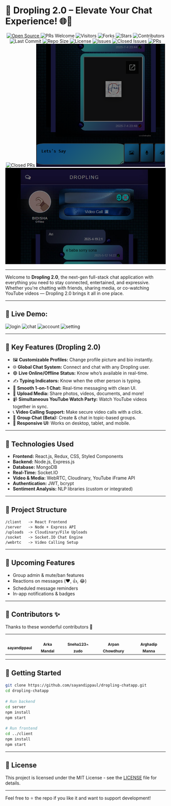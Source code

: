 
# 🚀 Dropling 2.0 – Elevate Your Chat Experience! 🌐📱

<div align="center">
  <p>
    <a href="https://github.com/sayandippaul/dropling-chatapp">
      <img src="https://badges.frapsoft.com/os/v1/open-source.svg?v=103" alt="Open Source">
    </a>
    <img src="https://img.shields.io/badge/PRs-welcome-brightgreen.svg?style=flat" alt="PRs Welcome">
    <img src="https://api.visitorbadge.io/api/visitors?path=sayandippaul%2Fdropling-chatapp&countColor=%23263759&style=flat" alt="Visitors">
    <img src="https://img.shields.io/github/forks/sayandippaul/dropling-chatapp" alt="Forks">
    <img src="https://img.shields.io/github/stars/sayandippaul/dropling-chatapp" alt="Stars">
    <img src="https://img.shields.io/github/contributors/sayandippaul/dropling-chatapp" alt="Contributors">
    <img src="https://img.shields.io/github/last-commit/sayandippaul/dropling-chatapp" alt="Last Commit">
    <img src="https://img.shields.io/github/repo-size/sayandippaul/dropling-chatapp" alt="Repo Size">
    <img src="https://img.shields.io/github/license/sayandippaul/dropling-chatapp" alt="License">
    <img src="https://img.shields.io/github/issues/sayandippaul/dropling-chatapp" alt="Issues">
    <img src="https://img.shields.io/github/issues-closed-raw/sayandippaul/dropling-chatapp" alt="Closed Issues">
    <img src="https://img.shields.io/github/issues-pr/sayandippaul/dropling-chatapp" alt="PRs">
    <img src="https://img.shields.io/github/issues-pr-closed/sayandippaul/dropling-chatapp" alt="Closed PRs">
    <img src="https://github.com/sayandippaul/dropling-chatapp/blob/main/image_2025-07-04_23-49-23.png" alt="Closed PRs">
    <img src="photo_1_2025-07-04_23-50-50.jpg" alt="Closed PRs">
  </p>
</div>

---

Welcome to **Dropling 2.0**, the next-gen full-stack chat application with everything you need to stay connected, entertained, and expressive. Whether you're chatting with friends, sharing media, or co-watching YouTube videos — Dropling 2.0 brings it all in one place.

---

## 📸 Live Demo:
<p float="left">
  <img src="https://github.com/arghadipmanna101/dropling-chatapp/assets/130065095/4c96e556-785f-460d-90a6-0b211fb91c33" alt="login" width="200"/>
  <img src="https://github.com/arghadipmanna101/dropling-chatapp/assets/130065095/e0ccb689-e796-403d-9284-b8c2e29c83b0" alt="chat" width="200"/>
  <img src="https://github.com/arghadipmanna101/dropling-chatapp/assets/130065095/71e4764b-5e3b-4080-9002-90c51c782e39" alt="account" width="200"/>
  <img src="https://github.com/arghadipmanna101/dropling-chatapp/assets/130065095/cd31ccdc-d466-4619-b4d7-015ee88a6527" alt="setting" width="200"/>
</p>

---

## 🔑 Key Features (Dropling 2.0)

- 🖼️ **Customizable Profiles:** Change profile picture and bio instantly.
- 🌐 **Global Chat System:** Connect and chat with any Dropling user.
- 🟢 **Live Online/Offline Status:** Know who’s available in real-time.
- ✍️ **Typing Indicators:** Know when the other person is typing.
- 💬 **Smooth 1-on-1 Chat:** Real-time messaging with clean UI.
- 📁 **Upload Media:** Share photos, videos, documents, and more!
- 📹 **Simultaneous YouTube Watch Party:** Watch YouTube videos together in sync.
- 📞 **Video Calling Support:** Make secure video calls with a click.
- 👥 **Group Chat (Beta):** Create & chat in topic-based groups.
- 📱 **Responsive UI:** Works on desktop, tablet, and mobile.

---

## 🧠 Technologies Used

- **Frontend:** React.js, Redux, CSS, Styled Components
- **Backend:** Node.js, Express.js
- **Database:** MongoDB
- **Real-Time:** Socket.IO
- **Video & Media:** WebRTC, Cloudinary, YouTube iFrame API
- **Authentication:** JWT, bcrypt
- **Sentiment Analysis:** NLP libraries (custom or integrated)

---

## 📂 Project Structure

```
/client   -> React Frontend
/server   -> Node + Express API
/uploads  -> Cloudinary/File Uploads
/socket   -> Socket.IO Chat Engine
/webrtc   -> Video Calling Setup
```

---

## 📌 Upcoming Features

- Group admin & mute/ban features
- Reactions on messages (❤️, 👍, 😂)
- Scheduled message reminders
- In-app notifications & badges

---

## 🙌 Contributors ✨

Thanks to these wonderful contributors 💜

<table>
  <tr>
    <td align="center"><a href="https://github.com/sayandippaul"><img src="https://avatars.githubusercontent.com/u/97384477?v=4" width="100px;" alt=""/><br /><sub><b>sayandippaul</b></sub></a></td>
    <td align="center"><a href="https://github.com/ArkaMandal16"><img src="https://avatars.githubusercontent.com/u/123437008?v=4" width="100px;" alt=""/><br /><sub><b>Arka Mandal</b></sub></a></td>
    <td align="center"><a href="https://github.com/Sneha123-zudo"><img src="https://avatars.githubusercontent.com/u/145490348?v=4" width="100px;" alt=""/><br /><sub><b>Sneha123-zudo</b></sub></a></td>
    <td align="center"><a href="https://github.com/apu52"><img src="https://avatars.githubusercontent.com/u/114172928?v=4" width="100px;" alt=""/><br /><sub><b>Arpan Chowdhury</b></sub></a></td>
    <td align="center"><a href="https://github.com/arghadipmanna101"><img src="https://avatars.githubusercontent.com/u/130065095?v=4" width="100px;" alt=""/><br /><sub><b>Arghadip Manna</b></sub></a></td>
  </tr>
</table>

---

## 🚀 Getting Started

```bash
git clone https://github.com/sayandippaul/dropling-chatapp.git
cd dropling-chatapp

# Run backend
cd server
npm install
npm start

# Run frontend
cd ../client
npm install
npm start
```

---

## 📄 License

This project is licensed under the MIT License - see the [LICENSE](LICENSE) file for details.

---

Feel free to ⭐ the repo if you like it and want to support development!

